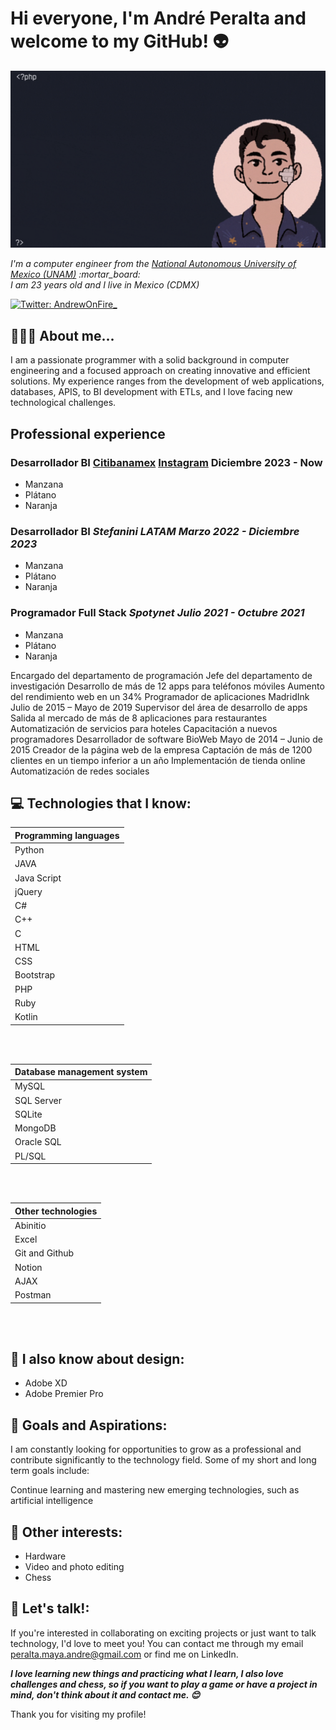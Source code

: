 <h1> Hi everyone, I'm André Peralta and welcome to my GitHub! 👽 </h1>

<img src="https://raw.githubusercontent.com/AndrePeraltaMaya/AndrePeraltaMaya/main/imageGif.gif" alt="Welcome!" />

<p><em>I'm a computer engineer from the <a href="https://www.unam.mx/"> National Autonomous University of Mexico (UNAM)</a>  :mortar_board:
<br> I am 23 years old and I live in Mexico (CDMX) </p></em>

[![Twitter: AndrewOnFire_](https://img.shields.io/twitter/follow/AndrewOnFire_?style=social)](https://twitter.com/AndrewOnFire_)


## 👨🏻‍💻 About me...  

I am a passionate programmer with a solid background in computer engineering and a focused approach on creating innovative and efficient solutions. My experience ranges from the development of web applications, databases, APIS, to BI development with ETLs, and I love facing new technological challenges.


## Professional experience


### Desarrollador BI  **[Citibanamex](https://www.banamex.com/)** **[Instagram](https://www.instagram.com/iamdaguilera)**  Diciembre 2023 - Now 

  * Manzana
  * Plátano
  * Naranja


<h3>Desarrollador BI </b> <i> Stefanini LATAM  Marzo 2022 - Diciembre 2023  </i></h2>
<ul>
  <li>Manzana</li>
  <li>Plátano</li>
  <li>Naranja</li>
</ul>

<h3>Programador Full Stack </b> <i> Spotynet Julio 2021 - Octubre 2021  </i></h2>
<ul>
  <li>Manzana</li>
  <li>Plátano</li>
  <li>Naranja</li>
</ul>

Encargado del departamento de programación
Jefe del departamento de investigación
Desarrollo de más de 12 apps para teléfonos móviles
Aumento del rendimiento web en un 34%
Programador de aplicaciones MadridInk Julio de 2015 – Mayo de 2019
Supervisor del área de desarrollo de apps
Salida al mercado de más de 8 aplicaciones para restaurantes
Automatización de servicios para hoteles
Capacitación a nuevos programadores
Desarrollador de software BioWeb Mayo de 2014 – Junio de 2015
Creador de la página web de la empresa
Captación de más de 1200 clientes en un tiempo inferior a un año
Implementación de tienda online
Automatización de redes sociales


## :computer: Technologies that I know:



| Programming languages |
| --- |
| Python |
| JAVA |
| Java Script |
| jQuery  |
| C# |
| C++ | 
| C |
| HTML |
| CSS | 
| Bootstrap |
| PHP | 
| Ruby |
| Kotlin |

<br>
<br>

|  Database management system|
| --- |
| MySQL |
| SQL Server |
| SQLite |
| MongoDB | 
| Oracle SQL |
| PL/SQL |

<br>
<br>


|  Other technologies|
| --- |
| Abinitio |
| Excel |
| Git and Github |
| Notion |
| AJAX |
| Postman |

<br>
<br>

## :art: I also know about design:
<ul>
    <li>Adobe XD</li>
    <li>Adobe Premier Pro</li>
</ul>  
      



## :closed_book: Goals and Aspirations:


I am constantly looking for opportunities to grow as a professional and contribute significantly to the technology field. Some of my short and long term goals include:

Continue learning and mastering new emerging technologies, such as artificial intelligence



## :tada: Other interests:

<ul>
    <li>Hardware</li>
    <li>Video and photo editing</li>
    <li>Chess</li>
</ul>

<!--
### :floppy_disk: Some stats :
[![AndrePeraltaMaya GitHub stats](https://github-readme-stats.vercel.app/api?username=AndrePeraltaMaya)](https://github.com/AndrePeraltaMaya/github-readme-stats)
-->


## :tada: Let's talk!:

If you're interested in collaborating on exciting projects or just want to talk technology, I'd love to meet you! You can contact me through my email peralta.maya.andre@gmail.com or find me on LinkedIn.


<em><b>I love learning new things and practicing what I learn, I also love challenges and chess, so if you want to play a game or have a project in mind, don't think about it and contact me. :blush: </b></em>


Thank you for visiting my profile!

